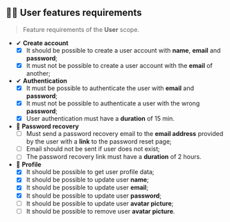 ## 🧝‍♂️ User features requirements

> Feature requirements of the **User** scope.

- ✔ **Create account**
  - [x] It should be possible to create a user account with **name**, **email** and **password**;
  - [x] It must not be possible to create a user account with the **email** of another;

- ✔ **Authentication**
  - [x] It must be possible to authenticate the user with **email** and **password**;
  - [x] It must not be possible to authenticate a user with the wrong **password**;
  - [x] User authentication must have a **duration** of 15 min.

- 📅 **Password recovery**
  - [ ] Must send a password recovery email to the **email address** provided by the user with a **link** to the password reset page;
  - [ ] Email should not be sent if user does not exist;
  - [ ] The password recovery link must have a **duration** of 2 hours.

- 📅 **Profile**
  - [x] It should be possible to get user profile data;
  - [x] It should be possible to update user **name**;
  - [x] It should be possible to update user **email**;
  - [x] It should be possible to update user **password**;
  - [ ] It should be possible to update user **avatar picture**;
  - [ ] It should be possible to remove user **avatar picture**.
